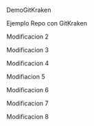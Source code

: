 DemoGitKraken


Ejemplo Repo con GitKraken

Modificacion 2

Modificacion 3

Modificacion 4

Modifiacion 5

Modificacion 6

Modificacion 7

Modificacion 8
